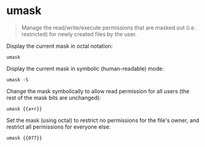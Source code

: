 umask
=====

> Manage the read/write/execute permissions that are masked out (i.e. restricted) for newly created files by the user.

Display the current mask in octal notation:

    umask

Display the current mask in symbolic (human-readable) mode:

    umask -S

Change the mask symbolically to allow read permission for all users (the rest of the mask bits are unchanged):

    umask {{a+r}}

Set the mask (using octal) to restrict no permissions for the file's owner, and restrict all permissions for everyone else:

    umask {{077}}
